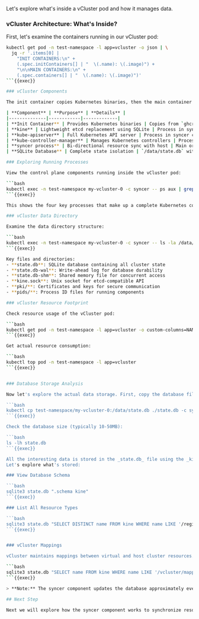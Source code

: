 Let's explore what's inside a vCluster pod and how it manages data.

### vCluster Architecture: What's Inside?

First, let's examine the containers running in our vCluster pod:

```bash
kubectl get pod -n test-namespace -l app=vcluster -o json | \
  jq -r '.items[0] |
    "INIT CONTAINERS:\n" +
    (.spec.initContainers[] | "  \(.name): \(.image)") +
    "\n\nMAIN CONTAINERS:\n" +
    (.spec.containers[] | "  \(.name): \(.image)")'
```{{exec}}

### vCluster Components

The init container copies Kubernetes binaries, then the main container runs all processes:

| **Component** | **Purpose** | **Details** |
|--------------|------------|-------------|
| **Init Container** | Provides Kubernetes binaries | Copies from `ghcr.io/loft-sh/kubernetes` to `/binaries/` |
| **kine** | Lightweight etcd replacement using SQLite | Process in syncer container (PID ~21) |
| **kube-apiserver** | Full Kubernetes API server | Process in syncer container (PID ~30) |
| **kube-controller-manager** | Manages Kubernetes controllers | Process in syncer container (PID ~71) |
| **syncer process** | Bi-directional resource sync with host | Main orchestrator (PID 1) |
| **SQLite Database** | Complete state isolation | `/data/state.db` with WAL |

### Exploring Running Processes

View the control plane components running inside the vCluster pod:

```bash
kubectl exec -n test-namespace my-vcluster-0 -c syncer -- ps aux | grep -E "vcluster|kine|kube-" | grep -v grep
```{{exec}}

This shows the four key processes that make up a complete Kubernetes control plane, all running inside a single container!

### vCluster Data Directory

Examine the data directory structure:

```bash
kubectl exec -n test-namespace my-vcluster-0 -c syncer -- ls -la /data/
```{{exec}}

Key files and directories:
- **state.db**: SQLite database containing all cluster state
- **state.db-wal**: Write-ahead log for database durability
- **state.db-shm**: Shared memory file for concurrent access
- **kine.sock**: Unix socket for etcd-compatible API
- **pki/**: Certificates and keys for secure communication
- **pids/**: Process ID files for running components

### vCluster Resource Footprint

Check resource usage of the vCluster pod:

```bash
kubectl get pod -n test-namespace -l app=vcluster -o custom-columns=NAME:.metadata.name,CPU_REQ:.spec.containers[0].resources.requests.cpu,MEM_REQ:.spec.containers[0].resources.requests.memory,CPU_LIM:.spec.containers[0].resources.limits.cpu,MEM_LIM:.spec.containers[0].resources.limits.memory
```{{exec}}

Get actual resource consumption:

```bash
kubectl top pod -n test-namespace -l app=vcluster
```{{exec}}


### Database Storage Analysis

Now let's explore the actual data storage. First, copy the database file from the _vcluster_ to the current folder.

```bash
kubectl cp test-namespace/my-vcluster-0:/data/state.db ./state.db -c syncer
```{{exec}}

Check the database size (typically 10-50MB):

```bash
ls -lh state.db
```{{exec}}

All the interesting data is stored in the _state.db_ file using the _kine_ table structure.
Let's explore what's stored:

### View Database Schema

```bash
sqlite3 state.db ".schema kine"
```{{exec}}

### List All Resource Types

```bash
sqlite3 state.db "SELECT DISTINCT name FROM kine WHERE name LIKE '/registry/%' ORDER BY name;" | awk -F'/' '{print $3}' | sort -u | head -10
```{{exec}}


### vCluster Mappings

vCluster maintains mappings between virtual and host cluster resources. The syncer keeps track of how resources in the virtual cluster map to their counterparts in the host cluster. For example, a pod named `nginx` in the `default` namespace of the virtual cluster gets mapped to `nginx-x-default-x-my-vcluster` in the host cluster's `test-namespace`.

```bash
sqlite3 state.db "SELECT name FROM kine WHERE name LIKE '/vcluster/mappings/%' LIMIT 10;"
```{{exec}}

> **Note:** The syncer component updates the database approximately every 10 seconds, so recently created resources may take a moment to appear.

## Next Step

Next we will explore how the syncer component works to synchronize resources between virtual and host clusters.
